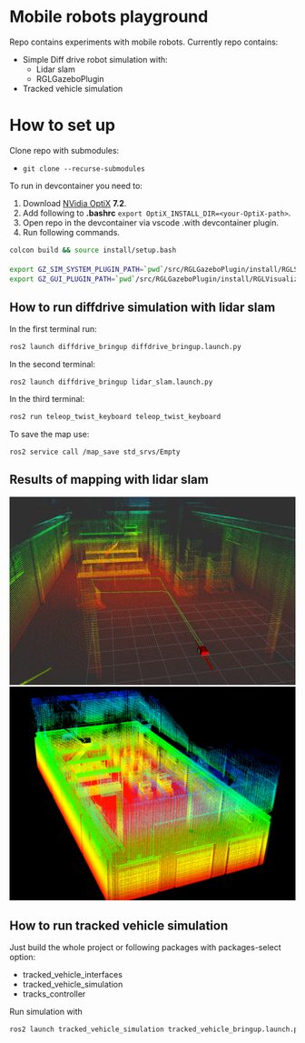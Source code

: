 # Mobile robots playground

Repo contains experiments with mobile robots.
Currently repo contains:
* Simple Diff drive robot simulation with:
  * Lidar slam
  * RGLGazeboPlugin
* Tracked vehicle simulation


# How to set up

Clone repo with submodules:
* `git clone --recurse-submodules`


To run in devcontainer you need to:
1. Download [NVidia OptiX](https://developer.nvidia.com/designworks/optix/downloads/legacy) **7.2**.
2. Add following to **.bashrc** `export OptiX_INSTALL_DIR=<your-OptiX-path>`.
3. Open repo in the devcontainer via vscode .with devcontainer plugin.
4. Run following commands.


``` bash
colcon build && source install/setup.bash

export GZ_SIM_SYSTEM_PLUGIN_PATH=`pwd`/src/RGLGazeboPlugin/install/RGLServerPlugin:$GZ_SIM_SYSTEM_PLUGIN_PATH
export GZ_GUI_PLUGIN_PATH=`pwd`/src/RGLGazeboPlugin/install/RGLVisualize:$GZ_GUI_PLUGIN_PATH
```

## How to run diffdrive simulation with lidar slam

In the first terminal run:
``` bash
ros2 launch diffdrive_bringup diffdrive_bringup.launch.py
```

In the second terminal:

```
ros2 launch diffdrive_bringup lidar_slam.launch.py
```

In the third terminal:
```bash
ros2 run teleop_twist_keyboard teleop_twist_keyboard
```

To save the map use:
```
ros2 service call /map_save std_srvs/Empty
```

## Results of mapping with lidar slam

![Input point cloud from the RGLPlugin](/img/map_in_rviz.png " ") ![The map](/img/map_pcl.png " ")


## How to run tracked vehicle simulation

Just build the whole project or following packages with packages-select option:
* tracked_vehicle_interfaces
* tracked_vehicle_simulation
* tracks_controller

Run simulation with

```bash
ros2 launch tracked_vehicle_simulation tracked_vehicle_bringup.launch.py
```